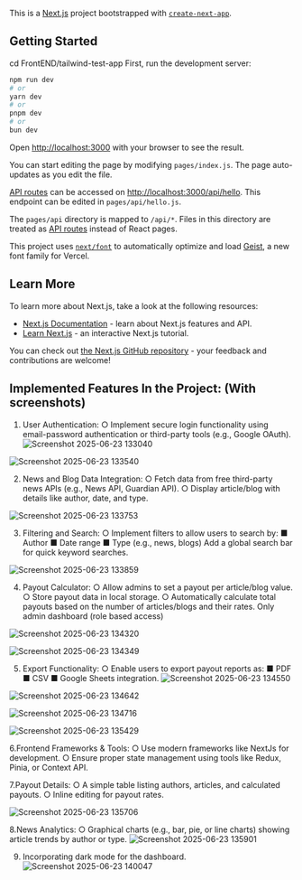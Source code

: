 This is a [Next.js](https://nextjs.org) project bootstrapped with [`create-next-app`](https://nextjs.org/docs/pages/api-reference/create-next-app).


## Getting Started
cd FrontEND/tailwind-test-app
First, run the development server:

```bash
npm run dev
# or
yarn dev
# or
pnpm dev
# or
bun dev
```

Open [http://localhost:3000](http://localhost:3000) with your browser to see the result.

You can start editing the page by modifying `pages/index.js`. The page auto-updates as you edit the file.

[API routes](https://nextjs.org/docs/pages/building-your-application/routing/api-routes) can be accessed on [http://localhost:3000/api/hello](http://localhost:3000/api/hello). This endpoint can be edited in `pages/api/hello.js`.

The `pages/api` directory is mapped to `/api/*`. Files in this directory are treated as [API routes](https://nextjs.org/docs/pages/building-your-application/routing/api-routes) instead of React pages.

This project uses [`next/font`](https://nextjs.org/docs/pages/building-your-application/optimizing/fonts) to automatically optimize and load [Geist](https://vercel.com/font), a new font family for Vercel.

## Learn More

To learn more about Next.js, take a look at the following resources:

- [Next.js Documentation](https://nextjs.org/docs) - learn about Next.js features and API.
- [Learn Next.js](https://nextjs.org/learn-pages-router) - an interactive Next.js tutorial.

You can check out [the Next.js GitHub repository](https://github.com/vercel/next.js) - your feedback and contributions are welcome!

## Implemented Features In the Project: (With screenshots)
1. User Authentication:
○ Implement secure login functionality using email-password authentication or
third-party tools (e.g., Google OAuth).
![Screenshot 2025-06-23 133040](https://github.com/user-attachments/assets/87a8314e-ea61-4159-bef9-ddc40dd7612b)

![Screenshot 2025-06-23 133540](https://github.com/user-attachments/assets/736480f1-9b45-430f-945e-ca8c4ce90793)

2. News and Blog Data Integration:
○ Fetch data from free third-party news APIs (e.g., News API, Guardian API).
○ Display article/blog  with details like author, date, and type.

![Screenshot 2025-06-23 133753](https://github.com/user-attachments/assets/92be7bfc-6b6d-4408-9473-7f4a1d0e5b0b)

3. Filtering and Search:
○ Implement filters to allow users to search by:
■ Author
■ Date range
■ Type (e.g., news, blogs)
Add a global search bar for quick keyword searches.

![Screenshot 2025-06-23 133859](https://github.com/user-attachments/assets/f6e99ef4-431c-4e78-a412-132c6796e266)

4. Payout Calculator:
○ Allow admins to set a payout per article/blog value.
○ Store payout data in local storage.
○ Automatically calculate total payouts based on the number of articles/blogs
and their rates.
Only admin dashboard (role based access)

![Screenshot 2025-06-23 134320](https://github.com/user-attachments/assets/eb23635f-1d43-4e57-be69-d05343026e51)

![Screenshot 2025-06-23 134349](https://github.com/user-attachments/assets/90ef639a-21e3-4332-ab5f-7fd533de0809)

5. Export Functionality:
○ Enable users to export payout reports as:
■ PDF
■ CSV
■ Google Sheets integration.
![Screenshot 2025-06-23 134550](https://github.com/user-attachments/assets/8e6f3483-75d6-4235-99ce-e19538e9c52f)

![Screenshot 2025-06-23 134642](https://github.com/user-attachments/assets/6bf99497-af9c-41f7-b491-322d863d9314)

![Screenshot 2025-06-23 134716](https://github.com/user-attachments/assets/4e5c23dc-454f-422b-b94b-998ad5170994)

![Screenshot 2025-06-23 135429](https://github.com/user-attachments/assets/9cf7b087-ff64-405a-bc3a-4b57833293e2)

6.Frontend Frameworks & Tools:
○ Use modern frameworks like NextJs for development.
○ Ensure proper state management using tools like Redux, Pinia, or Context
API.

7.Payout Details:
○ A simple table listing authors, articles, and calculated payouts.
○ Inline editing for payout rates.

![Screenshot 2025-06-23 135706](https://github.com/user-attachments/assets/a175418d-c661-4a32-b2e4-7dbb1f10eed7)

8.News Analytics:
○ Graphical charts (e.g., bar, pie, or line charts) showing article trends by author
or type.
![Screenshot 2025-06-23 135901](https://github.com/user-attachments/assets/e6a8fec3-2083-40c2-85ef-299a1a9d039f)

9. Incorporating dark mode for the dashboard.
![Screenshot 2025-06-23 140047](https://github.com/user-attachments/assets/7aee3510-0824-4277-8a88-fa7248b04ea8)




